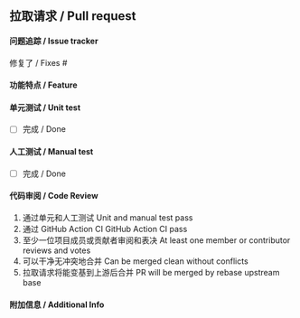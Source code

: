 ## 拉取请求 / Pull request

#### 问题追踪 / Issue tracker
<!--
这会自动关闭相关的问题工单
Fixes will automatically close the related issue
-->

修复了 / Fixes #

#### 功能特点 / Feature
<!--
描述拉取请求的功能和特点
Describe feature of pull request
-->

#### 单元测试 / Unit test
- [ ] 完成 / Done

#### 人工测试 / Manual test
- [ ] 完成 / Done

#### 代码审阅 / Code Review
1. 通过单元和人工测试
   Unit and manual test pass
2. 通过 GitHub Action CI
   GitHub Action CI pass
3. 至少一位项目成员或贡献者审阅和表决
   At least one member or contributor reviews and votes
4. 可以干净无冲突地合并
   Can be merged clean without conflicts
5. 拉取请求将能变基到上游后合并
   PR will be merged by rebase upstream base

#### 附加信息 / Additional Info
